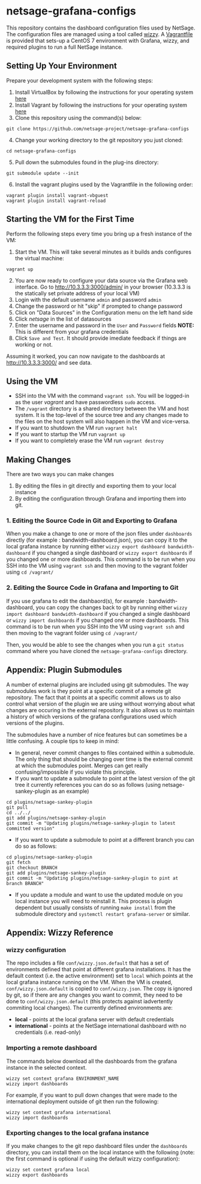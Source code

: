 # netsage-grafana-configs

This repository contains the dashboard configuration files used by NetSage. The configuration files are managed using a tool called [wizzy](https://github.com/utkarshcmu/wizzy). A [Vagrantfile](https://www.vagrantup.com) is provided that sets-up a CentOS 7 environment with Grafana, wizzy, and required plugins to run a full NetSage instance. 

## Setting Up Your Environment

Prepare your development system with the following steps:

1. Install VirtualBox by following the instructions for your operating system [here](https://www.virtualbox.org/wiki/Downloads)
2. Install Vagrant by following the instructions for your operating system [here](https://www.vagrantup.com/downloads.html)
3. Clone this repository using the command(s) below:
```
git clone https://github.com/netsage-project/netsage-grafana-configs
```
4. Change your working directory to the git repository you just cloned:
```
cd netsage-grafana-configs
```
5. Pull down the submodules found in the plug-ins directory:
```
git submodule update --init
```
6. Install the vagrant plugins used by the Vagrantfile in the following order:
```
vagrant plugin install vagrant-vbguest
vagrant plugin install vagrant-reload 
```

## Starting the VM for the First Time

Perform the following steps every time you bring up a fresh instance of the VM:

1. Start the VM. This will take several minutes as it builds ands configures the virtual machine:
```
vagrant up
```
2. You are now ready to configure your data source via the Grafana web interface.  Go to http://10.3.3.3:3000/admin/ in your browser (10.3.3.3 is the statically set private address of your local VM)
3. Login with the default username `admin` and password `admin`
4. Change the password or hit "skip" if prompted to change password
5. Click on "Data Sources" in the Configuration menu on the left hand side
6. Click *netsage* in the list of datasources
7. Enter the username and password in the `User` and `Password` fields **NOTE:** This is different from your grafana credentials
8. Click `Save and Test`. It should provide imediate feedback if things are working or not.

Assuming it worked, you can now navigate to the dashboards at http://10.3.3.3:3000/ and see data.

## Using the VM

* SSH into the VM with the command `vagrant ssh`. You will be logged-in as the user *vagrant* and have passwordless `sudo` access.
* The `/vagrant` directory is a shared directory between the VM and host system. It is the top-level of the source tree and any changes made to the files on the host system will also happen in the VM and vice-versa. 
* If you want to shutdown the VM run `vagrant halt`
* If you want to startup the VM run `vagrant up`
* If you want to completely erase the VM run `vagrant destroy`

## Making Changes

There are two ways you can make changes
1. By editing the files in git directly and exporting them to your local instance
2. By editing the configuration through Grafana and importing them into git.

### 1. Editing the Source Code in Git and Exporting to Grafana

When you make a change to one or more of the json files under `dashboards` directly (for example : bandwidth-dashboard.json), you can copy it to the local grafana instance by running either `wizzy export dashboard bandwidth-dashboard` if you changed a single dashboard or `wizzy export dashboards` if you changed one or more dashboards. This command is to be run when you SSH into the VM using `vagrant ssh` and then moving to the vagrant folder using `cd /vagrant/`

### 2. Editing the Source Code in Grafana and Importing to Git 

If you use grafana to edit the dashbaord(s), for example : bandwidth-dashboard, you can copy the changes back to git by running either `wizzy import dashboard bandwidth-dashboard` if you changed a single dashboard or `wizzy import dashboards` if you changed one or more dashboards. This command is to be run when you SSH into the VM using `vagrant ssh` and then moving to the vagrant folder using `cd /vagrant/`

Then, you would be able to see the changes when you run a `git status` command where you have cloned the `netsage-grafana-configs` directory.

## Appendix: Plugin Submodules

A number of external plugins are included using git submodules. The way submodules work is they point at a specific commit of a remote git repository. The fact that it points at a specific commit allows us to also control what version of the plugin we are using without worrying about what changes are occuring in the external repository. It also allows us to maintain a history of which versions of the grafana configurations used which versions of the plugins. 

The submodules have a number of nice features but can sometimes be a little confusing. A couple tips to keep in mind:

* In general, never commit changes to files contained within a submodule. The only thing that should be changing over time is the external commit at which the submodules point. Merges can get really confusing/impossible if you violate this principle. 
* If you want to update a submodule to point at the latest version of the git tree it currently references you can do so as follows (using netsage-sankey-plugin as an example)

```
cd plugins/netsage-sankey-plugin
git pull
cd ../../
git add plugins/netsage-sankey-plugin
git commit -m "Updating plugins/netsage-sankey-plugin to latest committed version"
```
* If you want to update a submodule to point at a different branch you can do so as follows: 

```
cd plugins/netsage-sankey-plugin
git fetch
git checkout BRANCH
git add plugins/netsage-sankey-plugin
git commit -m "Updating plugins/netsage-sankey-plugin to pint at branch BRANCH"
```
* If you update a module and want to use the updated module on you local instance you will need to reinstall it. This process is plugin dependent but usually consists of running `make install` from the submodule directory and `systemctl restart grafana-server` or similar. 

## Appendix: Wizzy Reference

### wizzy configuration
The repo includes a file `conf/wizzy.json.default` that has a set of environments defined that point at different grafana installations. It has the default context (i.e. the active environment) set to `local` which points at the local grafana instance running on the VM. When the VM is created, `conf/wizzy.json.default` is copied to `conf/wizzy.json`. The copy is ignored by git, so if there are any changes you want to commit, they need to be done to `conf/wizzy.json.default` (this protects against iadvertently commiting local changes). The currently defined environments are:

 * **local** - points at the local grafana server with default credentials
 * **international** - points at the NetSage international dashboard with no credentials (i.e. read-only)

### Importing a remote dashboard
The commands below download all the dashboards from the grafana instance in the selected context.

```
wizzy set context grafana ENVIRONMENT_NAME
wizzy import dashboards
```

For example, if you want to pull down changes that were made to the international deployment outside of git then run the following:

```
wizzy set context grafana international
wizzy import dashboards
```

### Exporting changes to the local grafana instance

If you make changes to the git repo dashboard files under the `dashboards` directory, you can install them on the local instance with the following (note: the first command is optional if using the default wizzy configuration):

```
wizzy set context grafana local
wizzy export dashboards
```